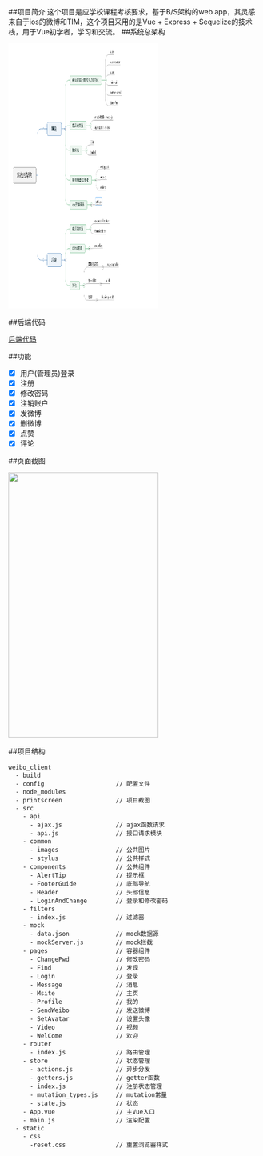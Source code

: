 ##项目简介
这个项目是应学校课程考核要求，基于B/S架构的web app，其灵感来自于ios的微博和TIM，这个项目采用的是Vue + Express + Sequelize的技术栈，用于Vue初学者，学习和交流。
##系统总架构

<img src="./printscreen/framework.png" width="300" height="530"/>

##后端代码

[后端代码](https://github.com/crazyld)

##功能

- [x] 用户(管理员)登录
- [x] 注册
- [x] 修改密码
- [x] 注销账户
- [x] 发微博
- [x] 删微博
- [x] 点赞
- [x] 评论

##页面截图

<img src="" width="300" height="530"/>

##项目结构

```
weibo_client
  - build
  - config                    // 配置文件
  - node_modules
  - printscreen               // 项目截图
  - src
    - api
      - ajax.js               // ajax函数请求
      - api.js                // 接口请求模块
    - common
      - images                // 公共图片
      - stylus                // 公共样式
    - components              // 公共组件
      - AlertTip              // 提示框
      - FooterGuide           // 底部导航
      - Header                // 头部信息
      - LoginAndChange        // 登录和修改密码
    - filters
      - index.js              // 过滤器
    - mock
      - data.json             // mock数据源
      - mockServer.js         // mock拦截
    - pages                   // 容器组件
      - ChangePwd             // 修改密码
      - Find                  // 发现
      - Login                 // 登录
      - Message               // 消息
      - Msite                 // 主页
      - Profile               // 我的
      - SendWeibo             // 发送微博
      - SetAvatar             // 设置头像
      - Video                 // 视频
      - WelCome               // 欢迎
    - router
      - index.js              // 路由管理
    - store                   // 状态管理
      - actions.js            // 异步分发
      - getters.js            // getter函数
      - index.js              // 注册状态管理
      - mutation_types.js     // mutation常量
      - state.js              // 状态
    - App.vue                 // 主Vue入口
    - main.js                 // 渲染配置
  - static
    - css
      -reset.css              // 重置浏览器样式
```

